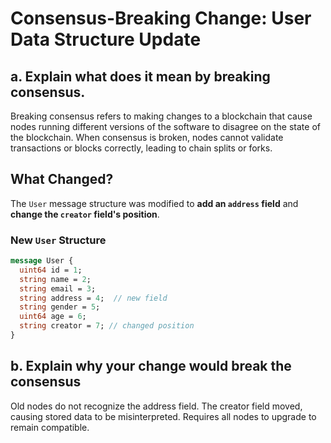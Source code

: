 # Consensus-Breaking Change: User Data Structure Update

## a. Explain what does it mean by breaking consensus. 
Breaking consensus refers to making changes to a blockchain that cause nodes running different versions of the software to disagree on the state of the blockchain. When consensus is broken, nodes cannot validate transactions or blocks correctly, leading to chain splits or forks.

## **What Changed?**

The `User` message structure was modified to **add an `address` field** and **change the `creator` field's position**.

### **New `User` Structure**

```proto
message User {
  uint64 id = 1;
  string name = 2;
  string email = 3;
  string address = 4;  // new field
  string gender = 5;
  uint64 age = 6;
  string creator = 7; // changed position
}
```

## b. Explain why your change would break the consensus
Old nodes do not recognize the address field.
The creator field moved, causing stored data to be misinterpreted.
Requires all nodes to upgrade to remain compatible.